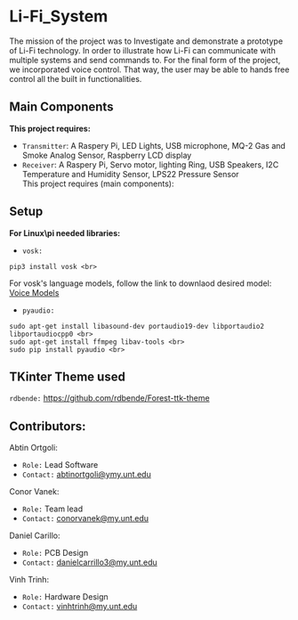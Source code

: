 # Li-Fi_System

The mission of the project was to Investigate and demonstrate a prototype of Li-Fi technology. In order to illustrate how Li-Fi can communicate with multiple systems and send commands to. For the final form of the project, we incorporated voice control. That way, the user may be able to hands free control all the built in functionalities.

## Main Components

**This project requires:** <br>
- `Transmitter`: A Raspery Pi, LED Lights, USB microphone, MQ-2 Gas and Smoke Analog Sensor, Raspberry LCD display <br>
- `Receiver`:    A Raspery Pi, Servo motor, lighting Ring, USB Speakers, I2C Temperature and Humidity Sensor, LPS22 Pressure Sensor <br>
This project requires (main components):

## Setup

**For Linux\pi needed libraries:** <br>

- `vosk:` <br>
```
pip3 install vosk <br>
```
For vosk's language models, follow the link to downlaod desired model: [Voice Models](https://alphacephei.com/vosk/models) <br>

- `pyaudio:` <br>
```
sudo apt-get install libasound-dev portaudio19-dev libportaudio2 libportaudiocpp0 <br>
sudo apt-get install ffmpeg libav-tools <br>
sudo pip install pyaudio <br>
```

## TKinter Theme used

`rdbende:` https://github.com/rdbende/Forest-ttk-theme

## Contributors:

Abtin Ortgoli: <br>
- `Role:` Lead Software
- `Contact:` abtinortgoli@ymy.unt.edu

Conor Vanek: <br>
- `Role:` Team lead
- `Contact:` conorvanek@my.unt.edu <br>

Daniel Carillo: <br>
- `Role:` PCB Design
- `Contact:` danielcarrillo3@my.unt.edu

Vinh Trinh: <br>
- `Role:` Hardware Design
- `Contact:` vinhtrinh@my.unt.edu
